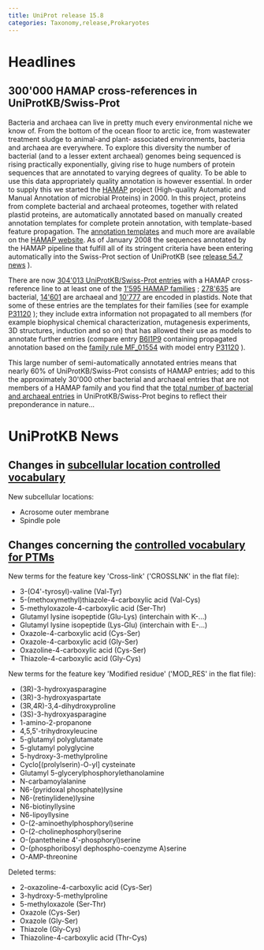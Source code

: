 ```yaml
---
title: UniProt release 15.8
categories: Taxonomy,release,Prokaryotes
---
```


# Headlines

## 300'000 HAMAP cross-references in UniProtKB/Swiss-Prot

Bacteria and archaea can live in pretty much every environmental niche we know of. From the bottom of the ocean floor to arctic ice, from wastewater treatment sludge to animal-and plant- associated environments, bacteria and archaea are everywhere. To explore this diversity the number of bacterial (and to a lesser extent archaeal) genomes being sequenced is rising practically exponentially, giving rise to huge numbers of protein sequences that are annotated to varying degrees of quality. To be able to use this data appropriately quality annotation is however essential. In order to supply this we started the [HAMAP](http://hamap.expasy.org/) project (High-quality Automatic and Manual Annotation of microbial Proteins) in 2000. In this project, proteins from complete bacterial and archaeal proteomes, together with related plastid proteins, are automatically annotated based on manually created annotation templates for complete protein annotation, with template-based feature propagation. The [annotation templates](http://hamap.expasy.org/families.html) and much more are available on the [HAMAP website](http://hamap.expasy.org/). As of January 2008 the sequences annotated by the HAMAP pipeline that fulfill all of its stringent criteria have been entering automatically into the Swiss-Prot section of UniProtKB (see [release 54.7 news](http://www.uniprot.org/news/2008/01/15/release) ).

There are now [304'013 UniProtKB/Swiss-Prot entries](http://www.uniprot.org/uniprot/?query=database:hamap) with a HAMAP cross-reference line to at least one of the [1'595 HAMAP families](http://hamap.expasy.org/families.html) ; [278'635](http://www.uniprot.org/uniprot/?query=database:hamap+AND+taxonomy:2) are bacterial, [14'601](http://www.uniprot.org/uniprot/?query=database:hamap+AND+taxonomy:2157) are archaeal and [10'777](http://www.uniprot.org/uniprot/?query=organelle:plastid+AND+database:hamap) are encoded in plastids. Note that some of these entries are the templates for their families (see for example [P31120](http://www.uniprot.org/uniprot/P31120) ); they include extra information not propagated to all members (for example biophysical chemical characterization, mutagenesis experiments, 3D structures, induction and so on) that has allowed their use as models to annotate further entries (compare entry [B6I1P9](http://www.uniprot.org/uniprot/B6I1P9) containing propagated annotation based on the [family rule MF\_01554](http://hamap.expasy.org/unirule/MF_01554) with model entry [P31120](http://www.uniprot.org/uniprot/P31120) ).

This large number of semi-automatically annotated entries means that nearly 60% of UniProtKB/Swiss-Prot consists of HAMAP entries; add to this the approximately 30'000 other bacterial and archaeal entries that are not members of a HAMAP family and you find that the [total number of bacterial and archaeal entries](http://www.uniprot.org/uniprot/?query=(taxonomy:2+OR+taxonomy:2157)+AND+reviewed:yes) in UniProtKB/Swiss-Prot begins to reflect their preponderance in nature...

# UniProtKB News

## Changes in [subcellular location controlled vocabulary](https://ftp.uniprot.org/pub/databases/uniprot/current_release/knowledgebase/complete/docs/subcell)

New subcellular locations:

-   Acrosome outer membrane
-   Spindle pole

## Changes concerning the [controlled vocabulary for PTMs](https://ftp.uniprot.org/pub/databases/uniprot/current_release/knowledgebase/complete/docs/ptmlist)

New terms for the feature key 'Cross-link' ('CROSSLNK' in the flat file):

-   3-(O4'-tyrosyl)-valine (Val-Tyr)
-   5-(methoxymethyl)thiazole-4-carboxylic acid (Val-Cys)
-   5-methyloxazole-4-carboxylic acid (Ser-Thr)
-   Glutamyl lysine isopeptide (Glu-Lys) (interchain with K-...)
-   Glutamyl lysine isopeptide (Lys-Glu) (interchain with E-...)
-   Oxazole-4-carboxylic acid (Cys-Ser)
-   Oxazole-4-carboxylic acid (Gly-Ser)
-   Oxazoline-4-carboxylic acid (Cys-Ser)
-   Thiazole-4-carboxylic acid (Gly-Cys)

New terms for the feature key 'Modified residue' ('MOD\_RES' in the flat file):

-   (3R)-3-hydroxyasparagine
-   (3R)-3-hydroxyaspartate
-   (3R,4R)-3,4-dihydroxyproline
-   (3S)-3-hydroxyasparagine
-   1-amino-2-propanone
-   4,5,5'-trihydroxyleucine
-   5-glutamyl polyglutamate
-   5-glutamyl polyglycine
-   5-hydroxy-3-methylproline
-   Cyclo\[(prolylserin)-O-yl\] cysteinate
-   Glutamyl 5-glycerylphosphorylethanolamine
-   N-carbamoylalanine
-   N6-(pyridoxal phosphate)lysine
-   N6-(retinylidene)lysine
-   N6-biotinyllysine
-   N6-lipoyllysine
-   O-(2-aminoethylphosphoryl)serine
-   O-(2-cholinephosphoryl)serine
-   O-(pantetheine 4'-phosphoryl)serine
-   O-(phosphoribosyl dephospho-coenzyme A)serine
-   O-AMP-threonine

Deleted terms:

-   2-oxazoline-4-carboxylic acid (Cys-Ser)
-   3-hydroxy-5-methylproline
-   5-methyloxazole (Ser-Thr)
-   Oxazole (Cys-Ser)
-   Oxazole (Gly-Ser)
-   Thiazole (Gly-Cys)
-   Thiazoline-4-carboxylic acid (Thr-Cys)
